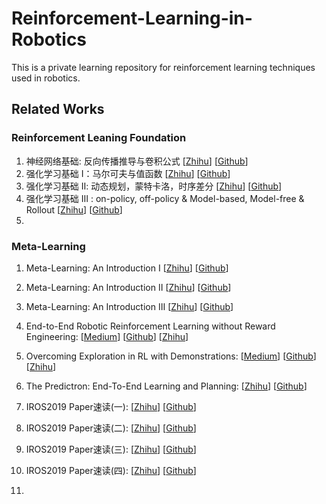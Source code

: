 # Reinforcement-Learning-in-Robotics
This is a private learning repository for reinforcement learning techniques used in robotics. 

## Related Works

### Reinforcement Leaning Foundation
1. 神经网络基础: 反向传播推导与卷积公式 [[Zhihu](https://zhuanlan.zhihu.com/p/114370969)] [[Github](./Preliminary/A%20Simple%20Guide%20for%20NN.md)] 
2. 强化学习基础 Ⅰ：马尔可夫与值函数 [[Zhihu](https://zhuanlan.zhihu.com/p/114377860)] [[Github](./Preliminary/Preliminary%20of%20RL%201.md)] 
3. 强化学习基础 Ⅱ: 动态规划，蒙特卡洛，时序差分 [[Zhihu](https://zhuanlan.zhihu.com/p/114482584)] [[Github](./Preliminary/Preliminary%20of%20RL%202.md)]
4. 强化学习基础 Ⅲ : on-policy, off-policy & Model-based, Model-free & Rollout [[Zhihu](https://zhuanlan.zhihu.com/p/115629505)] [[Github](./Preliminary/Preliminary%20of%20RL%203.md)]
5. 




### Meta-Learning

1. Meta-Learning: An Introduction Ⅰ [[Zhihu](https://zhuanlan.zhihu.com/p/99730942)] [[Github](https://github.com/Skylark0924/Reinforcement-Learning-in-Robotics/blob/master/Related%20Works/Meta%20learning%20An%20Introduction.md)]
2. Meta-Learning: An Introduction Ⅱ [[Zhihu](https://zhuanlan.zhihu.com/p/100035717)] [[Github](https://github.com/Skylark0924/Reinforcement-Learning-in-Robotics/blob/master/Related%20Works/Meta%20learning%20An%20Introduction.md)]
3. Meta-Learning: An Introduction Ⅲ [[Zhihu](https://zhuanlan.zhihu.com/p/100266389)] [[Github](https://github.com/Skylark0924/Reinforcement-Learning-in-Robotics/blob/master/Related%20Works/Meta%20learning%20An%20Introduction.md)]



4. End-to-End Robotic Reinforcement Learning without Reward Engineering: [[Medium](https://medium.com/@skylark0924/notes-of-end-to-end-robotic-reinforcement-learning-without-reward-engineering-a6ffcc5c47f3)] [[Github](https://github.com/Skylark0924/Reinforcement-Learning-in-Robotics/blob/master/Related%20Works/End-to-End%20Robotic%20Reinforcement%20Learning%20without%20Reward%20Engineering.md)] [[Zhihu](https://zhuanlan.zhihu.com/p/96839443)]
5. Overcoming Exploration in RL with Demonstrations: [[Medium](https://medium.com/@skylark0924/notes-of-overcoming-exploration-in-reinforcement-learning-with-demonstrations-52dac4e84c58)] [[Github](https://github.com/Skylark0924/Reinforcement-Learning-in-Robotics/blob/master/Related%20Works/Overcoming%20Exploration%20in%20Reinforcement%20Learning%20with%20Demonstrations.md)] [[Zhihu](https://zhuanlan.zhihu.com/p/96841783)]
6. The Predictron: End-To-End Learning and Planning: [[Zhihu](https://zhuanlan.zhihu.com/p/96917057)] [[Github](https://github.com/Skylark0924/Reinforcement-Learning-in-Robotics/blob/master/Related%20Works/The%20Predictron%20End-To-End%20Learning%20and%20Planning.md)]
7. IROS2019 Paper速读(一): [[Zhihu](https://zhuanlan.zhihu.com/p/97891687)] [[Github](https://github.com/Skylark0924/Reinforcement-Learning-in-Robotics/blob/master/Related%20Works/IROS2019%E9%80%9F%E8%AF%BB(%E4%B8%80).md)]
8. IROS2019 Paper速读(二): [[Zhihu](https://zhuanlan.zhihu.com/p/98365711)] [[Github](https://github.com/Skylark0924/Reinforcement-Learning-in-Robotics/blob/master/Related%20Works/IROS2019%E9%80%9F%E8%AF%BB(%E4%BA%8C).md)]
9. IROS2019 Paper速读(三): [[Zhihu](https://zhuanlan.zhihu.com/p/98712344)] [[Github](https://github.com/Skylark0924/Reinforcement-Learning-in-Robotics/blob/master/Related%20Works/IROS2019%E9%80%9F%E8%AF%BB(%E4%B8%89).md)]
10. IROS2019 Paper速读(四): [[Zhihu](https://zhuanlan.zhihu.com/p/98762958)] [[Github](https://github.com/Skylark0924/Reinforcement-Learning-in-Robotics/blob/master/Related%20Works/IROS2019%E9%80%9F%E8%AF%BB(%E5%9B%9B).md)]
11. 
